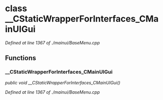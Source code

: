 # class __CStaticWrapperForInterfaces_CMainUIGui

*Defined at line 1367 of ./mainui/BaseMenu.cpp*

## Functions

### __CStaticWrapperForInterfaces_CMainUIGui

*public void __CStaticWrapperForInterfaces_CMainUIGui()*

*Defined at line 1367 of ./mainui/BaseMenu.cpp*



